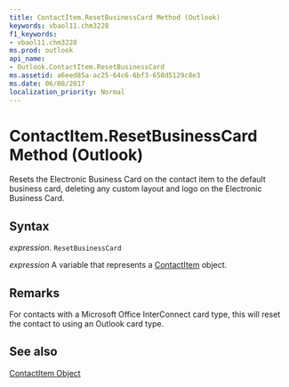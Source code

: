 ```yaml
---
title: ContactItem.ResetBusinessCard Method (Outlook)
keywords: vbaol11.chm3228
f1_keywords:
- vbaol11.chm3228
ms.prod: outlook
api_name:
- Outlook.ContactItem.ResetBusinessCard
ms.assetid: a6eed85a-ac25-64c6-6bf3-650d5129c8e3
ms.date: 06/08/2017
localization_priority: Normal
---
```



# ContactItem.ResetBusinessCard Method (Outlook)

Resets the Electronic Business Card on the contact item to the default business card, deleting any custom layout and logo on the Electronic Business Card.


## Syntax

_expression_. `ResetBusinessCard`

_expression_ A variable that represents a [ContactItem](./Outlook.ContactItem.md) object.


## Remarks

For contacts with a Microsoft Office InterConnect card type, this will reset the contact to using an Outlook card type.


## See also


[ContactItem Object](Outlook.ContactItem.md)

